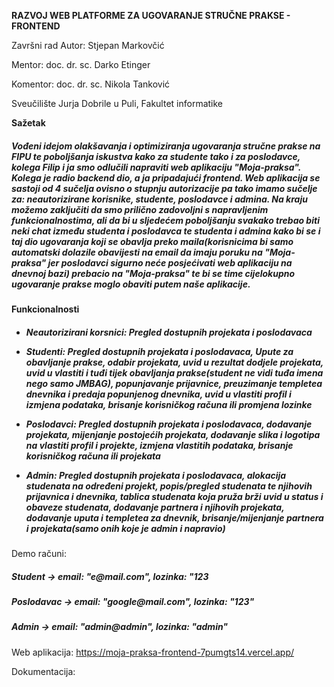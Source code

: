 
<b>RAZVOJ WEB PLATFORME ZA UGOVARANJE STRUČNE PRAKSE - FRONTEND</b>

Završni rad Autor: Stjepan Markovčić

Mentor: doc. dr. sc. Darko Etinger

Komentor: doc. dr. sc. Nikola Tanković

Sveučilište Jurja Dobrile u Puli, Fakultet informatike




<b>Sažetak</b>
<p><h5>
Vođeni idejom olakšavanja i optimiziranja ugovaranja stručne prakse na FIPU te poboljšanja iskustva kako za studente tako i za poslodavce, kolega Filip i ja smo odlučili napraviti web aplikaciju "Moja-praksa". Kolega je radio backend dio, a ja pripadajući frontend. Web aplikacija se sastoji od 4 sučelja ovisno o stupnju autorizacije pa tako imamo sučelje za: neautorizirane korisnike, studente, poslodavce i admina. Na kraju možemo zaključiti da smo prilično zadovoljni s napravljenim funkcionalnostima, ali da bi u sljedećem poboljšanju svakako trebao biti neki chat između studenta i poslodavca te studenta i admina kako bi se i taj dio ugovaranja koji se obavlja preko maila(korisnicima bi samo automatski dolazile obavijesti na email da imaju poruku na "Moja-praksa" jer poslodavci sigurno neće posjećivati web aplikaciju na dnevnoj bazi) prebacio na "Moja-praksa" te bi se time cijelokupno ugovaranje prakse moglo obaviti putem naše aplikacije.
</h5></p>



<b>Funkcionalnosti</b>
<h5>
  
- Neautorizirani korsnici: Pregled dostupnih projekata i poslodavaca

- Studenti: Pregled dostupnih projekata i poslodavaca, Upute za obavljanje prakse, odabir projekata, uvid u rezultat dodjele projekata, uvid u vlastiti i tuđi tijek obavljanja      prakse(student ne vidi tuđa imena nego samo JMBAG), popunjavanje prijavnice, preuzimanje templetea dnevnika i predaja popunjenog dnevnika, uvid u vlastiti profil i izmjena podataka, brisanje korisničkog računa ili promjena lozinke

- Poslodavci: Pregled dostupnih projekata i poslodavaca, dodavanje projekata, mijenjanje postojećih projekata, dodavanje slika i logotipa na vlastiti profil i projekte, izmjena vlastitih podataka, brisanje korisničkog računa ili projekata

- Admin: Pregled dostupnih projekata i poslodavaca, alokacija studenata na određeni projekt, popis/pregled studenata te njihovih prijavnica i dnevnika, tablica studenata koja pruža brži uvid u status i obaveze studenata, dodavanje partnera i njihovih projekata, dodavanje uputa i templetea za dnevnik, brisanje/mijenjanje partnera i projekata(samo onih koje je admin i napravio) 
</h5>


Demo računi:
<p>
<h5>Student -> email: "e@mail.com", lozinka: "123</h5>

<h5>Poslodavac ->  email: "google@mail.com", lozinka: "123"</h5>

<h5>Admin -> email: "admin@admin", lozinka: "admin"</h5>
</p>



Web aplikacija: https://moja-praksa-frontend-7pumgts14.vercel.app/

Dokumentacija:
